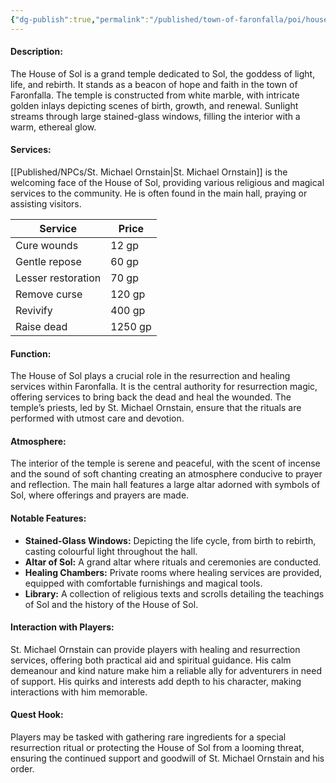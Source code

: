 ```yaml
---
{"dg-publish":true,"permalink":"/published/town-of-faronfalla/poi/house-of-sol/"}
---
```


#### Description:

The House of Sol is a grand temple dedicated to Sol, the goddess of light, life, and rebirth. It stands as a beacon of hope and faith in the town of Faronfalla. The temple is constructed from white marble, with intricate golden inlays depicting scenes of birth, growth, and renewal. Sunlight streams through large stained-glass windows, filling the interior with a warm, ethereal glow.

#### Services:

[[Published/NPCs/St. Michael Ornstain\|St. Michael Ornstain]] is the welcoming face of the House of Sol, providing various religious and magical services to the community. He is often found in the main hall, praying or assisting visitors.

|Service|Price|
|---|---|
|Cure wounds|12 gp|
|Gentle repose|60 gp|
|Lesser restoration|70 gp|
|Remove curse|120 gp|
|Revivify|400 gp|
|Raise dead|1250 gp|

#### Function:

The House of Sol plays a crucial role in the resurrection and healing services within Faronfalla. It is the central authority for resurrection magic, offering services to bring back the dead and heal the wounded. The temple’s priests, led by St. Michael Ornstain, ensure that the rituals are performed with utmost care and devotion.

#### Atmosphere:

The interior of the temple is serene and peaceful, with the scent of incense and the sound of soft chanting creating an atmosphere conducive to prayer and reflection. The main hall features a large altar adorned with symbols of Sol, where offerings and prayers are made.

#### Notable Features:

- **Stained-Glass Windows:** Depicting the life cycle, from birth to rebirth, casting colourful light throughout the hall.
- **Altar of Sol:** A grand altar where rituals and ceremonies are conducted.
- **Healing Chambers:** Private rooms where healing services are provided, equipped with comfortable furnishings and magical tools.
- **Library:** A collection of religious texts and scrolls detailing the teachings of Sol and the history of the House of Sol.

#### Interaction with Players:

St. Michael Ornstain can provide players with healing and resurrection services, offering both practical aid and spiritual guidance. His calm demeanour and kind nature make him a reliable ally for adventurers in need of support. His quirks and interests add depth to his character, making interactions with him memorable.

#### Quest Hook:

Players may be tasked with gathering rare ingredients for a special resurrection ritual or protecting the House of Sol from a looming threat, ensuring the continued support and goodwill of St. Michael Ornstain and his order.